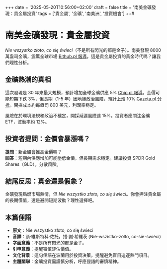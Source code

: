 +++
date = '2025-05-20T10:56:00+02:00'
draft = false
title = '南美金礦發現：貴金屬投資'
tags = ['貴金屬', '金礦', '南美洲', '投資機會']
++#

# 南美金礦發現：貴金屬投資

*Nie wszystko złoto, co się świeci*（不是所有閃光的都是金子）。南美發現 8000 萬盎司金礦，震驚全球市場 [Bithub.pl 報導](https://bithub.pl/metale-szlachetne/geologiczna-sensacja-najwieksze-zloza-zlota-od-30-lat-80-milionow-uncji-biedny-kraj-skorzysta/)。這是貴金屬投資的黃金時代嗎？讓我們理性分析。

## 金礦熱潮的真相

這次發現是 30 年來最大規模，預計增加全球金礦供應 5% [Chip.pl 報導](https://www.chip.pl/2025/05/ogromne-zloza-ameryka-poludniowa-odkrycie)。金價可能短期下跌 3%，但長期（1-5 年）因地緣政治風險，預計上漲 10% [Gazeta.pl 分析](https://next.gazeta.pl/next/7,151003,31948886,gigantyczne-zloza-metali-szlachetnych-czegos-podobnego-nie.html)。開採成本約每盎司 800 美元，利潤率穩定。

風險在於環境法規和政治不穩定，開採延遲風險達 15%。投資者應關注金礦 ETF，波動率約 12%。

## 投資者提問：金價會暴漲嗎？

**提問**：新金礦會推高金價嗎？  
**回答**：短期內供應增加可能壓低金價，但長期需求穩定。建議投資 SPDR Gold Shares（GLD），分散風險。

## 結尾反思：真金還是假象？

金礦發現點燃市場熱情，但 *Nie wszystko złoto, co się świeci*。你會押注貴金屬的長期價值，還是避開短期波動？理性選擇吧。

## 本篇俚語

- **原文**：Nie wszystko złoto, co się świeci  
- **音譯**：聶·維斯特科·佐托，措·謝·希維茨 (Niè-wszìstko-zòłto, cò-śiè-świèci)  
- **字面意義**：不是所有閃光的都是金子。  
- **引申意義**：提醒審慎評估價值。  
- **文化背景**：這句俚語在波蘭用於投資決策，提醒避免盲目追逐熱門項目。  
- **主題關聯**：金礦投資需謹慎分析，呼應俚語的審慎精神。